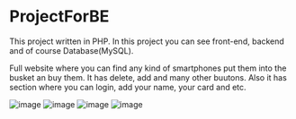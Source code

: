 # ProjectForBE

This project written in PHP. In this project you can see front-end, backend and of course Database(MySQL).

Full website where you can find any kind of smartphones put them into the busket an buy them. It has delete, add and many other buutons. Also it has section where you can login, add your name, your card and etc. 

![image](https://user-images.githubusercontent.com/56250724/117973106-c8580f00-b34d-11eb-923b-9ca46d06452c.png)
![image](https://user-images.githubusercontent.com/56250724/117973127-d0b04a00-b34d-11eb-8f97-931234a5360a.png)
![image](https://user-images.githubusercontent.com/56250724/117973155-d9a11b80-b34d-11eb-91ea-a905268dcafc.png)
![image](https://user-images.githubusercontent.com/56250724/117973141-d4dc6780-b34d-11eb-933b-2ae215f950e6.png)



